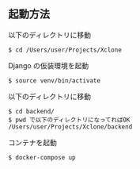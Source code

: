 ## 起動方法

以下のディレクトリに移動

```
$ cd /Users/user/Projects/Xclone
```

Django の仮装環境を起動

```
$ source venv/bin/activate
```

以下のディレクトリに移動

```
$ cd backend/
$ pwd で以下のディレクトリになってればOK
/Users/user/Projects/Xclone/backend
```

コンテナを起動

```
$ docker-compose up
```
